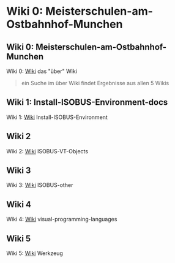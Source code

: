 # Wiki 0: Meisterschulen-am-Ostbahnhof-Munchen

## Wiki 0: Meisterschulen-am-Ostbahnhof-Munchen

Wiki 0: [Wiki](https://docs.ms-muc-docs.de) das "über" Wiki

> ein Suche im über Wiki findet Ergebnisse aus allen 5 Wikis

## Wiki 1: Install-ISOBUS-Environment-docs

Wiki 1: [Wiki](https://docs.ms-muc-docs.de/projects/install-isobus-environment-docs/) Install-ISOBUS-Environment

## Wiki 2

Wiki 2: [Wiki](https://docs.ms-muc-docs.de/projects/isobus-vt-objects-docs/) ISOBUS-VT-Objects

## Wiki 3

Wiki 3: [Wiki](https://docs.ms-muc-docs.de/projects/isobus-other-docs/) ISOBUS-other

## Wiki 4

Wiki 4: [Wiki](https://docs.ms-muc-docs.de/projects/visual-programming-languages-docs/) visual-programming-languages

## Wiki 5

Wiki 5: [Wiki](https://docs.ms-muc-docs.de/projects/werkzeug-docs/) Werkzeug


